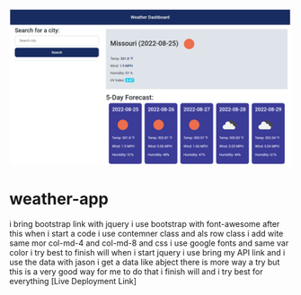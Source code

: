 ![this is my weater app screnshot](https://github.com/rafiqnasrat/weather-app/blob/main/Screenshot%20(7).png)
# weather-app
i bring bootstrap link with jquery
i use bootstrap with font-awesome 
after this when i start a code i use contemner class and als row class i add wite same mor col-md-4 and col-md-8
and css i use google fonts and same var color i try best to finish will
when i start jquery i use bring my API link and i use the data with jason 
i get a data like abject there is more way a try but this is a very good way for me to do that 
i finish will and i try best for everything
[Live Deployment Link]
